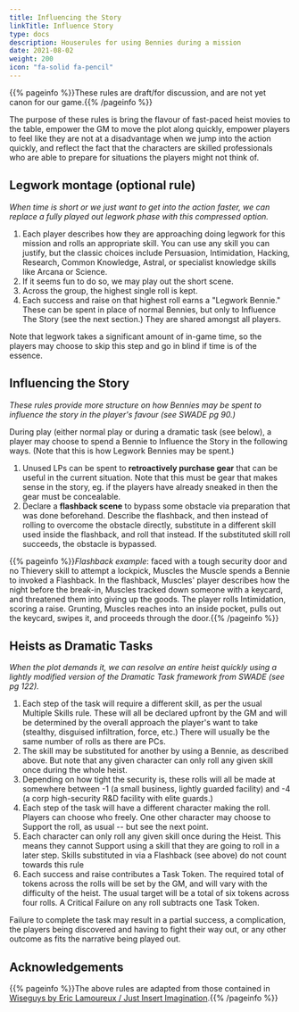 ```yaml
---
title: Influencing the Story
linkTitle: Influence Story
type: docs
description: Houserules for using Bennies during a mission
date: 2021-08-02
weight: 200
icon: "fa-solid fa-pencil"
---
```


{{% pageinfo %}}These rules are draft/for discussion, and are not yet canon for our game.{{% /pageinfo %}}

The purpose of these rules is bring the flavour of fast-paced heist movies to the table, empower the GM to move the plot along quickly, empower players to feel like they are not at a disadvantage when we jump into the action quickly, and reflect the fact that the characters are skilled professionals who are able to prepare for situations the players might not think of.

## Legwork montage (optional rule)

*When time is short or we just want to get into the action faster, we can replace a fully played out legwork phase with this compressed option.*

1. Each player describes how they are approaching doing legwork for this mission and rolls an appropriate skill. You can use any skill you can justify, but the classic choices include Persuasion, Intimidation, Hacking, Research, Common Knowledge, Astral, or specialist knowledge skills like Arcana or Science.
2. If it seems fun to do so, we may play out the short scene.
3. Across the group, the highest single roll is kept.
4. Each success and raise on that highest roll earns a "Legwork Bennie." These can be spent in place of normal Bennies, but only to Influence The Story (see the next section.) They are shared amongst all players.

Note that legwork takes a significant amount of in-game time, so the players may choose to skip this step and go in blind if time is of the essence. 

## Influencing the Story

*These rules provide more structure on how Bennies may be spent to influence the story in the player's favour (see SWADE pg 90.)*

During play (either normal play or during a dramatic task (see below), a player may choose to spend a Bennie to Influence the Story in the following ways. (Note that this is how Legwork Bennies may be spent.)

1. Unused LPs can be spent to **retroactively purchase gear** that can be useful in the current situation. Note that this must be gear that makes sense in the story, eg. if the players have already sneaked in then the gear must be concealable.
2. Declare a **flashback scene** to bypass some obstacle via preparation that was done beforehand. Describe the flashback, and then instead of rolling to overcome the obstacle directly, substitute in a different skill used inside the flashback, and roll that instead. If the substituted skill roll succeeds, the obstacle is bypassed.

<!-- TODO: add contacts/connections here --> 

{{% pageinfo %}}*Flashback example*: faced with a tough security door and no Thievery skill to attempt a lockpick, Muscles the Muscle spends a Bennie to invoked a Flashback. In the flashback, Muscles' player describes how the night before the break-in, Muscles tracked down someone with a keycard, and threatened them into giving up the goods. The player rolls Intimidation, scoring a raise. Grunting, Muscles reaches into an inside pocket, pulls out the keycard, swipes it, and proceeds through the door.{{% /pageinfo %}} 

## Heists as Dramatic Tasks

*When the plot demands it, we can resolve an entire heist quickly using a lightly modified version of the Dramatic Task framework from SWADE (see pg 122).*

1. Each step of the task will require a different skill, as per the usual Multiple Skills rule. These will all be declared upfront by the GM and will be determined by the overall approach the player's want to take (stealthy, disguised infiltration, force, etc.) There will usually be the same number of rolls as there are PCs.
2. The skill may be substituted for another by using a Bennie, as described above. But note that any given character can only roll any given skill once during the whole heist.
2. Depending on how tight the security is, these rolls will all be made at somewhere between -1 (a small business, lightly guarded facility) and -4 (a corp high-security R&D facility with elite guards.)
2. Each step of the task will have a different character making the roll. Players can choose who freely. One other character may choose to Support the roll, as usual -- but see the next point.
3. Each character can only roll any given skill once during the Heist. This means they cannot Support using a skill that they are going to roll in a later step. Skills substituted in via a Flashback (see above) do not count towards this rule
4. Each success and raise contributes a Task Token. The required total of tokens across the rolls will be set by the GM, and will vary with the difficulty of the heist. The usual target will be a total of six tokens across four rolls. A Critical Failure on any roll subtracts one Task Token.

Failure to complete the task may result in a partial success, a complication, the players being discovered and having to fight their way out, or any other outcome as fits the narrative being played out.

## Acknowledgements

{{% pageinfo %}}The above rules are adapted from those contained in [Wiseguys by Eric Lamoureux / Just Insert Imagination](https://www.drivethrurpg.com/m/product/290098).{{% /pageinfo %}} 

